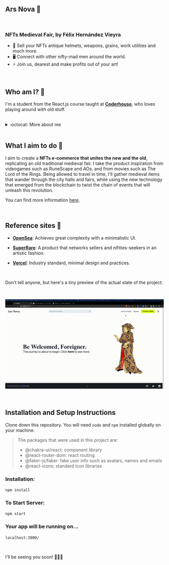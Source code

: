 ## <strong>Ars Nova</strong> :herb:

<br/>

### NFTs Medieval Fair, by Félix Hernández Vieyra

- :rocket: Sell your NFTs antique helmets, weapons, grains, work utilities and much more.
- 🖥️ Connect with other nifty-mad men around the world.
- :zap: Join us, dearest and make profits out of your art!

<br/>

## Who am I? 🔎

I'm a student from the React.js course taught at <strong>[Coderhouse]</strong>, who loves playing around with old stuff.

<br/>

<details>
  <summary>:octocat: More about me</summary>
  <br/>
  Well, hey there! I'm a 23 years old code apprentice, pursuing a career as a Developer. Mediocre musician, data lover and progressive rock fan. The real embodiment of a Jack of all trades, but master of none.
  <br/>
  <br/>
  
  [<img align="left" alt="LinkedIn Félix" width="22px" src="https://cdn.jsdelivr.net/npm/simple-icons@v3/icons/linkedin.svg"/>][linkedinfelix]
  [<img align="left" alt="GitHub logo" width="22px" src="https://cdn.jsdelivr.net/npm/simple-icons@v3/icons/github.svg"/>][githubfelix]

  <br/>

</details>

<br/>

## What I aim to do 📌

I aim to create a <strong>NFTs e-commerce that unites the new and the old</strong>, replicating an old traditional medieval fair. I take the product inspiration from videogames such as RuneScape and AOs, and from movies such as The Lord of the Rings. Being allowed to travel in time, I'll gather medieval items that wander through the city halls and fairs, while using the new technology that emerged from the blockchain to twist the chain of events that will unleash this revolution.

You can find more information [here](https://www.youtube.com/watch?v=mCdA4bJAGGk).

<br/>

## Reference sites 📃

- <strong>[OpenSea](https://opensea.io/)</strong>: Achieves great complexity with a minimalistic UI.

- <strong>[SuperRare](https://superrare.com/)</strong>: A product that networks sellers and nifities-seekers in an artistic fashion.

- <strong>[Vercel](https://vercel.com/)</strong>: Industry standard, minimal design and practices.

<br/>

Don't tell anyone, but here's a tiny preview of the actual state of the project:

<br/>

![Ars Nova](https://github.com/Felix-Hz/ars-nova/blob/master/ars-nova.gif)

<br/>

## Installation and Setup Instructions

Clone down this repository. You will need `node` and `npm` installed globally on your machine. 

> The packages that were used in this project are:
> - @chakra-ui/react: component library
> - @react-router-dom: react routing
> - @faker-js/faker: fake user info such as avatars, names and emails
> - @react-icons: standard icon libraries


### Installation:

```
npm install
```

### To Start Server:

```
npm start
```

### Your app will be running on...

```
localhost:3000/
```

<br/>

I'll be seeing you soon! :rocket::rocket::rocket:

<!-- Felix links -->

[linkedinfelix]: https://linkedin.com/in/felix-hernandez-vieyra
[githubfelix]: https://github.com/Felix-Hz

<!-- Others -->

[coderhouse]: https://www.coderhouse.com/online/reactjs
